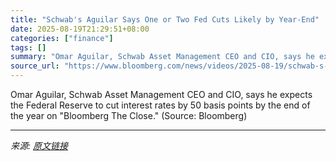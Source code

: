```yaml
---
title: "Schwab's Aguilar Says One or Two Fed Cuts Likely by Year-End"
date: 2025-08-19T21:29:51+08:00
categories: ["finance"]
tags: []
summary: "Omar Aguilar, Schwab Asset Management CEO and CIO, says he expects the Federal Reserve to cut interest rates by 50 basis points by the end of the year on \"Bloomberg The Close.\" (Source: Bloomberg)"
source_url: "https://www.bloomberg.com/news/videos/2025-08-19/schwab-s-aguilar-expects-one-or-two-fed-cuts-by-year-end-video"
---
```


Omar Aguilar, Schwab Asset Management CEO and CIO, says he expects the Federal Reserve to cut interest rates by 50 basis points by the end of the year on "Bloomberg The Close." (Source: Bloomberg)

---

*来源: [原文链接](https://www.bloomberg.com/news/videos/2025-08-19/schwab-s-aguilar-expects-one-or-two-fed-cuts-by-year-end-video)*
